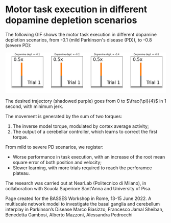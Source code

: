 # Motor task execution in different dopamine depletion scenarios
The following GIF shows the motor task execution in different dopamine depletion scenarios, from -0.1 (mild Parkinson's disease (PD)), to -0.8 (severe PD):

<p align="center">
  <img src="https://github.com/marcobiasizzo/multiarea_PD_motortask/blob/main/videos/motor_task.gif" width="1200" />
</p>

The desired trajectory (shadowed purple) goes from 0 to $\frac{\pi}{4}$ in 1 second, with minimum jerk.  

The movement is generated by the sum of two torques:
1. The inverse model torque, modulated by cortex average activity;
2. The output of a cerebellar controller, which learns to correct the first torque.

From mild to severe PD scenarios, we register:
- Worse performance in task execution, with an increase of the root mean square error of both position and velocity;
- Slower learning, with more trials required to reach the perforamce plateau.

The research was carried out at NearLab (Politecnico di Milano), in collaboration with Scuola Superiore Sant'Anna and University of Pisa. 

Page created for the BASSES Workshop in Rome, 13-15 June 2022.
A multiscale network model to investigate the basal ganglia and cerebellum interplay in Parkinson’s Disease
Marco Biasizzo, Francesco Jamal Sheiban, Benedetta Gambosi, Alberto Mazzoni, Alessandra Pedrocchi
